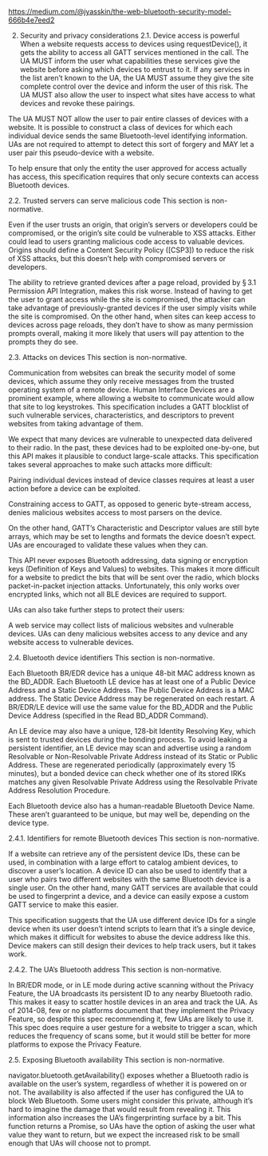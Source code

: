 https://medium.com/@jyasskin/the-web-bluetooth-security-model-666b4e7eed2

2. Security and privacy considerations
2.1. Device access is powerful
When a website requests access to devices using requestDevice(), it gets the ability to access all GATT services mentioned in the call. The UA MUST inform the user what capabilities these services give the website before asking which devices to entrust to it. If any services in the list aren’t known to the UA, the UA MUST assume they give the site complete control over the device and inform the user of this risk. The UA MUST also allow the user to inspect what sites have access to what devices and revoke these pairings.

The UA MUST NOT allow the user to pair entire classes of devices with a website. It is possible to construct a class of devices for which each individual device sends the same Bluetooth-level identifying information. UAs are not required to attempt to detect this sort of forgery and MAY let a user pair this pseudo-device with a website.

To help ensure that only the entity the user approved for access actually has access, this specification requires that only secure contexts can access Bluetooth devices.

2.2. Trusted servers can serve malicious code
This section is non-normative.

Even if the user trusts an origin, that origin’s servers or developers could be compromised, or the origin’s site could be vulnerable to XSS attacks. Either could lead to users granting malicious code access to valuable devices. Origins should define a Content Security Policy ([CSP3]) to reduce the risk of XSS attacks, but this doesn’t help with compromised servers or developers.

The ability to retrieve granted devices after a page reload, provided by § 3.1 Permission API Integration, makes this risk worse. Instead of having to get the user to grant access while the site is compromised, the attacker can take advantage of previously-granted devices if the user simply visits while the site is compromised. On the other hand, when sites can keep access to devices across page reloads, they don’t have to show as many permission prompts overall, making it more likely that users will pay attention to the prompts they do see.

2.3. Attacks on devices
This section is non-normative.

Communication from websites can break the security model of some devices, which assume they only receive messages from the trusted operating system of a remote device. Human Interface Devices are a prominent example, where allowing a website to communicate would allow that site to log keystrokes. This specification includes a GATT blocklist of such vulnerable services, characteristics, and descriptors to prevent websites from taking advantage of them.

We expect that many devices are vulnerable to unexpected data delivered to their radio. In the past, these devices had to be exploited one-by-one, but this API makes it plausible to conduct large-scale attacks. This specification takes several approaches to make such attacks more difficult:

Pairing individual devices instead of device classes requires at least a user action before a device can be exploited.

Constraining access to GATT, as opposed to generic byte-stream access, denies malicious websites access to most parsers on the device.

On the other hand, GATT’s Characteristic and Descriptor values are still byte arrays, which may be set to lengths and formats the device doesn’t expect. UAs are encouraged to validate these values when they can.

This API never exposes Bluetooth addressing, data signing or encryption keys (Definition of Keys and Values) to websites. This makes it more difficult for a website to predict the bits that will be sent over the radio, which blocks packet-in-packet injection attacks. Unfortunately, this only works over encrypted links, which not all BLE devices are required to support.

UAs can also take further steps to protect their users:

A web service may collect lists of malicious websites and vulnerable devices. UAs can deny malicious websites access to any device and any website access to vulnerable devices.

2.4. Bluetooth device identifiers
This section is non-normative.

Each Bluetooth BR/EDR device has a unique 48-bit MAC address known as the BD_ADDR. Each Bluetooth LE device has at least one of a Public Device Address and a Static Device Address. The Public Device Address is a MAC address. The Static Device Address may be regenerated on each restart. A BR/EDR/LE device will use the same value for the BD_ADDR and the Public Device Address (specified in the Read BD_ADDR Command).

An LE device may also have a unique, 128-bit Identity Resolving Key, which is sent to trusted devices during the bonding process. To avoid leaking a persistent identifier, an LE device may scan and advertise using a random Resolvable or Non-Resolvable Private Address instead of its Static or Public Address. These are regenerated periodically (approximately every 15 minutes), but a bonded device can check whether one of its stored IRKs matches any given Resolvable Private Address using the Resolvable Private Address Resolution Procedure.

Each Bluetooth device also has a human-readable Bluetooth Device Name. These aren’t guaranteed to be unique, but may well be, depending on the device type.

2.4.1. Identifiers for remote Bluetooth devices
This section is non-normative.

If a website can retrieve any of the persistent device IDs, these can be used, in combination with a large effort to catalog ambient devices, to discover a user’s location. A device ID can also be used to identify that a user who pairs two different websites with the same Bluetooth device is a single user. On the other hand, many GATT services are available that could be used to fingerprint a device, and a device can easily expose a custom GATT service to make this easier.

This specification suggests that the UA use different device IDs for a single device when its user doesn’t intend scripts to learn that it’s a single device, which makes it difficult for websites to abuse the device address like this. Device makers can still design their devices to help track users, but it takes work.

2.4.2. The UA’s Bluetooth address
This section is non-normative.

In BR/EDR mode, or in LE mode during active scanning without the Privacy Feature, the UA broadcasts its persistent ID to any nearby Bluetooth radio. This makes it easy to scatter hostile devices in an area and track the UA. As of 2014-08, few or no platforms document that they implement the Privacy Feature, so despite this spec recommending it, few UAs are likely to use it. This spec does require a user gesture for a website to trigger a scan, which reduces the frequency of scans some, but it would still be better for more platforms to expose the Privacy Feature.

2.5. Exposing Bluetooth availability
This section is non-normative.

navigator.bluetooth.getAvailability() exposes whether a Bluetooth radio is available on the user’s system, regardless of whether it is powered on or not. The availability is also affected if the user has configured the UA to block Web Bluetooth. Some users might consider this private, although it’s hard to imagine the damage that would result from revealing it. This information also increases the UA’s fingerprinting surface by a bit. This function returns a Promise, so UAs have the option of asking the user what value they want to return, but we expect the increased risk to be small enough that UAs will choose not to prompt.
